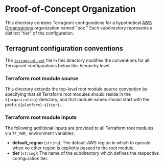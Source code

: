 # Proof-of-Concept Organization

This directory contains Terragrunt configurations for a hypothetical
[AWS Organizations](https://aws.amazon.com/organizations/)
organization named "poc." Each subdirectory represents a distinct "tier" of the
configuration.

## Terragrunt configuration conventions

The [`terragrunt.yml`](terragrunt.yml) file in this directory modifies the
conventions for all Terragrunt configurations below this hierarchy level.

### Terraform root module source

This directory extends the top-level root module source convention by specifying
that all Terraform root modules should reside in the `${organization}` directory,
and that module names should start with the prefix `${platform}-${tier}-`.

### Terraform root module inputs

The following additional inputs are provided to all Terraform root modules via
`TF_VAR_` environment variables:

- **default_region** (`string`): The default AWS region in which to operate
  when no other region is explicitly passed to the root module.
- **tier** (`string`): The name of the subdirectory which defines the respective
  configuration tier.
